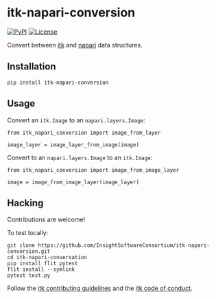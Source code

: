 # itk-napari-conversion

[![PyPI](https://img.shields.io/pypi/v/itk_napari_conversion.svg)](https://pypi.python.org/pypi/itk_napari_conversion)
[![License](https://img.shields.io/badge/License-Apache%202.0-blue.svg)](https://github.com/InsightSoftwareConsortium/itk-napari-conversion/blob/master/LICENSE)

Convert between [itk](https://itk.org) and [napari](https://napari.org) data structures.

Installation
------------

```
pip install itk-napari-conversion
```

Usage
-----

Convert an `itk.Image` to an `napari.layers.Image`:

```
from itk_napari_conversion import image_from_layer

image_layer = image_layer_from_image(image)
```

Convert to an `napari.layers.Image` to an `itk.Image`:
```
from itk_napari_conversion import image_from_image_layer

image = image_from_image_layer(image_layer)
```

Hacking
-------

Contributions are welcome!

To test locally:

```
git clone https://github.com/InsightSoftwareConsortium/itk-napari-conversion.git
cd itk-napari-conversation
pip install flit pytest
flit install --symlink
pytest test.py
```

Follow the [itk contributing
guidelines](https://github.com/InsightSoftwareConsortium/ITK/blob/master/CONTRIBUTING.md)
and the [itk code of
conduct](https://github.com/InsightSoftwareConsortium/ITK/blob/master/CODE_OF_CONDUCT.md).
